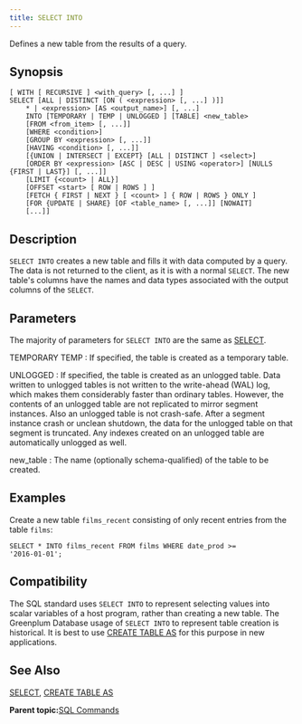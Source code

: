 ```yaml
---
title: SELECT INTO 
---
```


Defines a new table from the results of a query.

## <a id="section2"></a>Synopsis 

``` {#sql_command_synopsis}
[ WITH [ RECURSIVE ] <with_query> [, ...] ]
SELECT [ALL | DISTINCT [ON ( <expression> [, ...] )]]
    * | <expression> [AS <output_name>] [, ...]
    INTO [TEMPORARY | TEMP | UNLOGGED ] [TABLE] <new_table>
    [FROM <from_item> [, ...]]
    [WHERE <condition>]
    [GROUP BY <expression> [, ...]]
    [HAVING <condition> [, ...]]
    [{UNION | INTERSECT | EXCEPT} [ALL | DISTINCT ] <select>]
    [ORDER BY <expression> [ASC | DESC | USING <operator>] [NULLS {FIRST | LAST}] [, ...]]
    [LIMIT {<count> | ALL}]
    [OFFSET <start> [ ROW | ROWS ] ]
    [FETCH { FIRST | NEXT } [ <count> ] { ROW | ROWS } ONLY ]
    [FOR {UPDATE | SHARE} [OF <table_name> [, ...]] [NOWAIT] 
    [...]]
```

## <a id="section3"></a>Description 

`SELECT INTO` creates a new table and fills it with data computed by a query. The data is not returned to the client, as it is with a normal `SELECT`. The new table's columns have the names and data types associated with the output columns of the `SELECT`.

## <a id="section4"></a>Parameters 

The majority of parameters for `SELECT INTO` are the same as [SELECT](SELECT.html).

TEMPORARY
TEMP
:   If specified, the table is created as a temporary table.

UNLOGGED
:   If specified, the table is created as an unlogged table. Data written to unlogged tables is not written to the write-ahead \(WAL\) log, which makes them considerably faster than ordinary tables. However, the contents of an unlogged table are not replicated to mirror segment instances. Also an unlogged table is not crash-safe. After a segment instance crash or unclean shutdown, the data for the unlogged table on that segment is truncated. Any indexes created on an unlogged table are automatically unlogged as well.

new\_table
:   The name \(optionally schema-qualified\) of the table to be created.

## <a id="section5"></a>Examples 

Create a new table `films_recent` consisting of only recent entries from the table `films`:

```
SELECT * INTO films_recent FROM films WHERE date_prod >= 
'2016-01-01';
```

## <a id="section6"></a>Compatibility 

The SQL standard uses `SELECT INTO` to represent selecting values into scalar variables of a host program, rather than creating a new table. The Greenplum Database usage of `SELECT INTO` to represent table creation is historical. It is best to use [CREATE TABLE AS](CREATE_TABLE_AS.html) for this purpose in new applications.

## <a id="section7"></a>See Also 

[SELECT](SELECT.html), [CREATE TABLE AS](CREATE_TABLE_AS.html)

**Parent topic:**[SQL Commands](../sql_commands/sql_ref.html)

